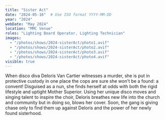 ```yaml
---
title: "Sister Act"
date: "2024-05-16"  # Use ISO format YYYY-MM-DD
year: "2024"
webDate: "May 2024"
location: "MMC Venue"
roles: "Lighting Board Operator, Lighting Technician"
images:
  - "/photos/shows/2024-sisterAct/photo1.avif"
  - "/photos/shows/2024-sisterAct/photo2.avif"
  - "/photos/shows/2024-sisterAct/photo3.avif"
  - "/photos/shows/2024-sisterAct/photo4.avif"
visible: true
---
```

When disco diva Deloris Van Cartier witnesses a murder, she is put in protective custody in one place the cops are sure she won't be a found: a convent! Disguised as a nun, she finds herself at odds with both the rigid lifestyle and uptight Mother Superior. Using her unique disco moves and singing talent to inspire the choir, Deloris breathes new life into the church and community but in doing so, blows her cover. Soon, the gang is giving chase only to find them up against Deloris and the power of her newly found sisterhood.